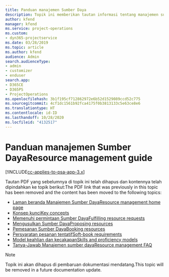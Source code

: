 ```yaml
---
title: Panduan manajemen Sumber Daya
description: Topik ini memberikan tautan informasi tentang manajemen sumber daya dalam Project Service Automation.
author: kfend
manager: kfend
ms.service: project-operations
ms.custom:
- dyn365-projectservice
ms.date: 03/28/2019
ms.topic: article
ms.author: kfend
audience: Admin
search.audienceType:
- admin
- customizer
- enduser
search.app:
- D365CE
- D365PS
- ProjectOperations
ms.openlocfilehash: 3b1f195cf712862972e6b52d1529089ccd52c775
ms.sourcegitcommit: 4cf1dc1561b92fca4175f0b3813133c5e63ce8e6
ms.translationtype: HT
ms.contentlocale: id-ID
ms.lasthandoff: 10/28/2020
ms.locfileid: "4132517"
---
```

# <a name="resource-management-guide"></a><span data-ttu-id="230a9-103">Panduan manajemen Sumber Daya</span><span class="sxs-lookup"><span data-stu-id="230a9-103">Resource management guide</span></span>

[!INCLUDE[cc-applies-to-psa-app-3.x](../../includes/cc-applies-to-psa-app-3x.md)]

<span data-ttu-id="230a9-104">Tautan PDF yang sebelumnya di topik ini telah dihapus dan kontennya telah dipindahkan ke topik berikut:</span><span class="sxs-lookup"><span data-stu-id="230a9-104">The PDF link that was previously in this topic has been removed and the content has been moved to the following topics:</span></span>

- [<span data-ttu-id="230a9-105">Laman beranda Manajemen Sumber Daya</span><span class="sxs-lookup"><span data-stu-id="230a9-105">Resource management home page</span></span>](../resource-management-home-page.md)
- [<span data-ttu-id="230a9-106">Konsep kunci</span><span class="sxs-lookup"><span data-stu-id="230a9-106">Key concepts</span></span>](../reports-key-concepts.md)
- [<span data-ttu-id="230a9-107">Memenuhi permintaan Sumber Daya</span><span class="sxs-lookup"><span data-stu-id="230a9-107">Fulfilling resource requests</span></span>](../resource-management-fulfill-requests.md)
- [<span data-ttu-id="230a9-108">Mengusulkan Sumber Daya</span><span class="sxs-lookup"><span data-stu-id="230a9-108">Proposing resources</span></span>](../resource-management-propose-resources.md)
- [<span data-ttu-id="230a9-109">Pemesanan Sumber Daya</span><span class="sxs-lookup"><span data-stu-id="230a9-109">Booking resources</span></span>](../resource-management-book-resources-scheduleboard.md)
- [<span data-ttu-id="230a9-110">Persyaratan pesanan tentatif</span><span class="sxs-lookup"><span data-stu-id="230a9-110">Soft-book requirements</span></span>](../resource-management-softbook-requirements.md)
- [<span data-ttu-id="230a9-111">Model keahlian dan kecakapan</span><span class="sxs-lookup"><span data-stu-id="230a9-111">Skills and proficiency models</span></span>](../resource-management-skills-proficiency.md)
- [<span data-ttu-id="230a9-112">Tanya-Jawab Manajemen sumber daya</span><span class="sxs-lookup"><span data-stu-id="230a9-112">Resource management FAQ</span></span>](../resource-management-faq.md)

> [!NOTE]
> <span data-ttu-id="230a9-113">Topik ini akan dihapus di pembaruan dokumentasi mendatang.</span><span class="sxs-lookup"><span data-stu-id="230a9-113">This topic will be removed in a future documentation update.</span></span> 
